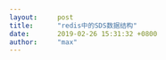 ```yaml
---
layout:     post
title:      "redis中的SDS数据结构"
date:       2019-02-26 15:31:32 +0800
author:     "max"
---
```

